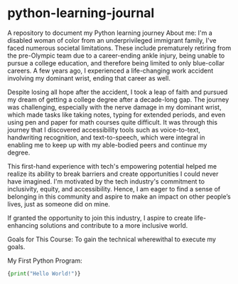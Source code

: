 # python-learning-journal
A repository to document my Python learning journey
About me: 
I'm a disabled woman of color from an underprivileged immigrant family, I've faced numerous societal limitations. These include prematurely retiring from the pre-Olympic team due to a career-ending ankle injury, being unable to pursue a college education, and therefore being limited to only blue-collar careers. A few years ago, I experienced a life-changing work accident involving my dominant wrist, ending that career as well.

Despite losing all hope after the accident, I took a leap of faith and pursued my dream of getting a college degree after a decade-long gap. The journey was challenging, especially with the nerve damage in my dominant wrist, which made tasks like taking notes, typing for extended periods, and even using pen and paper for math courses quite difficult. It was through this journey that I discovered accessibility tools such as voice-to-text, handwriting recognition, and text-to-speech, which were integral in enabling me to keep up with my able-bodied peers and continue my degree.

This first-hand experience with tech's empowering potential helped me realize its ability to break barriers and create opportunities I could never have imagined. I'm motivated by the tech industry's commitment to inclusivity, equity, and accessibility. Hence, I am eager to find a sense of belonging in this community and aspire to make an impact on other people’s lives, just as someone did on mine.

If granted the opportunity to join this industry, I aspire to create life-enhancing solutions and contribute to a more inclusive world.

Goals for This Course:
To gain the technical wherewithal to execute my goals.

My First Python Program:
```Python
{print("Hello World!")}
```

